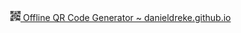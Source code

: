 [<img src="https://raw.githubusercontent.com/danieldreke/qr-code-generator/refs/heads/master/favicon.png" width=16px /> Offline QR Code Generator ~ danieldreke.github.io](https://danieldreke.github.io/qr-code-generator/)
